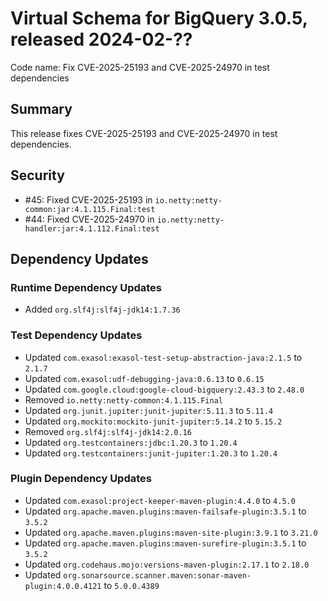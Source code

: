 # Virtual Schema for BigQuery 3.0.5, released 2024-02-??

Code name: Fix CVE-2025-25193 and CVE-2025-24970 in test dependencies

## Summary

This release fixes CVE-2025-25193 and CVE-2025-24970 in test dependencies.

## Security

* #45: Fixed CVE-2025-25193 in `io.netty:netty-common:jar:4.1.115.Final:test`
* #44: Fixed CVE-2025-24970 in `io.netty:netty-handler:jar:4.1.112.Final:test`

## Dependency Updates

### Runtime Dependency Updates

* Added `org.slf4j:slf4j-jdk14:1.7.36`

### Test Dependency Updates

* Updated `com.exasol:exasol-test-setup-abstraction-java:2.1.5` to `2.1.7`
* Updated `com.exasol:udf-debugging-java:0.6.13` to `0.6.15`
* Updated `com.google.cloud:google-cloud-bigquery:2.43.3` to `2.48.0`
* Removed `io.netty:netty-common:4.1.115.Final`
* Updated `org.junit.jupiter:junit-jupiter:5.11.3` to `5.11.4`
* Updated `org.mockito:mockito-junit-jupiter:5.14.2` to `5.15.2`
* Removed `org.slf4j:slf4j-jdk14:2.0.16`
* Updated `org.testcontainers:jdbc:1.20.3` to `1.20.4`
* Updated `org.testcontainers:junit-jupiter:1.20.3` to `1.20.4`

### Plugin Dependency Updates

* Updated `com.exasol:project-keeper-maven-plugin:4.4.0` to `4.5.0`
* Updated `org.apache.maven.plugins:maven-failsafe-plugin:3.5.1` to `3.5.2`
* Updated `org.apache.maven.plugins:maven-site-plugin:3.9.1` to `3.21.0`
* Updated `org.apache.maven.plugins:maven-surefire-plugin:3.5.1` to `3.5.2`
* Updated `org.codehaus.mojo:versions-maven-plugin:2.17.1` to `2.18.0`
* Updated `org.sonarsource.scanner.maven:sonar-maven-plugin:4.0.0.4121` to `5.0.0.4389`
